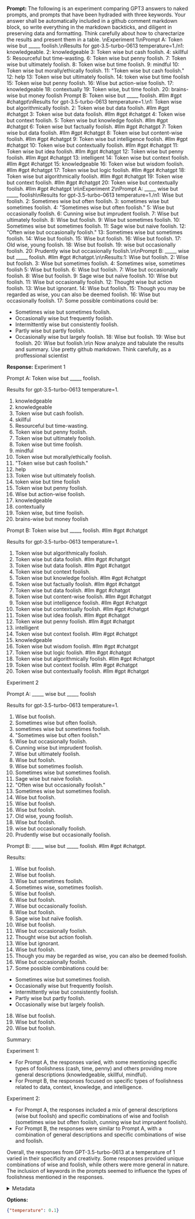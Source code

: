 **Prompt:**
The following is an experiment comparing GPT3 answers to naked prompts, and prompts that have been hydraded with three keywords. Your answer shall be automatically included in a github comment markdown block, so write everything in the markdown backticks, and diligent in preserving data and formatting. Think carefully about how to charectarize the results and present them in a table. \nExperiment 1\nPrompt A: Token wise but _____ foolish.\nResults for gpt-3.5-turbo-0613 temperature=1./n1: knowledgeable.
2: knowledgeable
3: Token wise but cash foolish.
4: skillful
5: Resourceful but time-wasting.
6: Token wise but penny foolish.
7: Token wise but ultimately foolish.
8: Token wise but time foolish.
9: mindful
10: Token wise but morally/ethically foolish.
11: "Token wise but cash foolish."
12: help
13: Token wise but ultimately foolish.
14: token wise but time foolish
15: Token wise but penny foolish.
16: Wise but action-wise foolish.
17: knowledgeable
18: contextually
19: Token wise, but time foolish.
20: brains-wise but money foolish Prompt B: Token wise but _____ foolish. #llm #gpt #chatgpt\nResults for gpt-3.5-turbo-0613 temperature=1.\n1: Token wise but algorithmically foolish.
2: Token wise but data foolish. #llm #gpt #chatgpt
3: Token wise but data foolish. #llm #gpt #chatgpt
4: Token wise but context foolish.
5: Token wise but knowledge foolish. #llm #gpt #chatgpt
6: Token wise but factually foolish. #llm #gpt #chatgpt
7: Token wise but data foolish. #llm #gpt #chatgpt
8: Token wise but content-wise foolish. #llm #gpt #chatgpt
9: Token wise but intelligence foolish.  #llm #gpt #chatgpt
10: Token wise but contextually foolish. #llm #gpt #chatgpt
11: Token wise but idea foolish. #llm #gpt #chatgpt
12: Token wise but penny foolish. #llm #gpt #chatgpt
13: intelligent
14: Token wise but context foolish. #llm #gpt #chatgpt
15: knowledgeable
16: Token wise but wisdom foolish. #llm #gpt #chatgpt
17: Token wise but logic foolish. #llm #gpt #chatgpt
18: Token wise but algorithmically foolish. #llm #gpt #chatgpt
19: Token wise but context foolish. #llm #gpt #chatgpt
20: Token wise but contextually foolish. #llm #gpt #chatgpt \n\nExperiment 2\nPrompt A: _____ wise but _____ foolish\nResults for gpt-3.5-turbo-0613 temperature=1./n1: Wise but foolish.
2: Sometimes wise but often foolish.
3: sometimes wise but sometimes foolish.
4: "Sometimes wise but often foolish."
5: Wise but occasionally foolish.
6: Cunning wise but imprudent foolish.
7: Wise but ultimately foolish.
8: Wise but foolish.
9: Wise but sometimes foolish.
10: Sometimes wise but sometimes foolish.
11: Sage wise but naive foolish.
12: "Often wise but occasionally foolish."
13: Sometimes wise but sometimes foolish.
14: Wise but foolish.
15: Wise but foolish.
16: Wise but foolish.
17: Old wise, young foolish.
18: Wise but foolish.
19: wise but occasionally foolish.
20: Prudently wise but occasionally foolish.\n\nPrompt B: _____ wise but _____ foolish. #llm #gpt #chatgpt.\n\nResults:1: Wise but foolish.
2: Wise but foolish.
3: Wise but sometimes foolish.
4: Sometimes wise, sometimes foolish
5: Wise but foolish.
6: Wise but foolish.
7: Wise but occasionally foolish.
8: Wise but foolish.
9: Sage wise but naïve foolish.
10: Wise but foolish.
11: Wise but occasionally foolish.
12: Thought wise but action foolish.
13: Wise but ignorant.
14: Wise but foolish.
15: Though you may be regarded as wise, you can also be deemed foolish.
16: Wise but occasionally foolish.
17: Some possible combinations could be:

- Sometimes wise but sometimes foolish.
- Occasionally wise but frequently foolish.
- Intermittently wise but consistently foolish.
- Partly wise but partly foolish.
- Occasionally wise but largely foolish.
18: Wise but foolish.
19: Wise but foolish.
20: Wise but foolish.\n\n Now analyze and tabulate the results and summary. Use pretty github markdown. Think carefully, as a proffessional scientist

**Response:**
Experiment 1

Prompt A: Token wise but _____ foolish.

Results for gpt-3.5-turbo-0613 temperature=1.

1. knowledgeable
2. knowledgeable
3. Token wise but cash foolish.
4. skillful
5. Resourceful but time-wasting.
6. Token wise but penny foolish.
7. Token wise but ultimately foolish.
8. Token wise but time foolish.
9. mindful
10. Token wise but morally/ethically foolish.
11. "Token wise but cash foolish."
12. help
13. Token wise but ultimately foolish.
14. token wise but time foolish
15. Token wise but penny foolish.
16. Wise but action-wise foolish.
17. knowledgeable
18. contextually
19. Token wise, but time foolish.
20. brains-wise but money foolish

Prompt B: Token wise but _____ foolish. #llm #gpt #chatgpt

Results for gpt-3.5-turbo-0613 temperature=1.

1. Token wise but algorithmically foolish.
2. Token wise but data foolish. #llm #gpt #chatgpt
3. Token wise but data foolish. #llm #gpt #chatgpt
4. Token wise but context foolish.
5. Token wise but knowledge foolish. #llm #gpt #chatgpt
6. Token wise but factually foolish. #llm #gpt #chatgpt
7. Token wise but data foolish. #llm #gpt #chatgpt
8. Token wise but content-wise foolish. #llm #gpt #chatgpt
9. Token wise but intelligence foolish.  #llm #gpt #chatgpt
10. Token wise but contextually foolish. #llm #gpt #chatgpt
11. Token wise but idea foolish. #llm #gpt #chatgpt
12. Token wise but penny foolish. #llm #gpt #chatgpt
13. intelligent
14. Token wise but context foolish. #llm #gpt #chatgpt
15. knowledgeable
16. Token wise but wisdom foolish. #llm #gpt #chatgpt
17. Token wise but logic foolish. #llm #gpt #chatgpt
18. Token wise but algorithmically foolish. #llm #gpt #chatgpt
19. Token wise but context foolish. #llm #gpt #chatgpt
20. Token wise but contextually foolish. #llm #gpt #chatgpt

Experiment 2

Prompt A: _____ wise but _____ foolish

Results for gpt-3.5-turbo-0613 temperature=1.

1. Wise but foolish.
2. Sometimes wise but often foolish.
3. sometimes wise but sometimes foolish.
4. "Sometimes wise but often foolish."
5. Wise but occasionally foolish.
6. Cunning wise but imprudent foolish.
7. Wise but ultimately foolish.
8. Wise but foolish.
9. Wise but sometimes foolish.
10. Sometimes wise but sometimes foolish.
11. Sage wise but naive foolish.
12. "Often wise but occasionally foolish."
13. Sometimes wise but sometimes foolish.
14. Wise but foolish.
15. Wise but foolish.
16. Wise but foolish.
17. Old wise, young foolish.
18. Wise but foolish.
19. wise but occasionally foolish.
20. Prudently wise but occasionally foolish.

Prompt B: _____ wise but _____ foolish. #llm #gpt #chatgpt.

Results:

1. Wise but foolish.
2. Wise but foolish.
3. Wise but sometimes foolish.
4. Sometimes wise, sometimes foolish.
5. Wise but foolish.
6. Wise but foolish.
7. Wise but occasionally foolish.
8. Wise but foolish.
9. Sage wise but naïve foolish.
10. Wise but foolish.
11. Wise but occasionally foolish.
12. Thought wise but action foolish.
13. Wise but ignorant.
14. Wise but foolish.
15. Though you may be regarded as wise, you can also be deemed foolish.
16. Wise but occasionally foolish.
17. Some possible combinations could be:
   - Sometimes wise but sometimes foolish.
   - Occasionally wise but frequently foolish.
   - Intermittently wise but consistently foolish.
   - Partly wise but partly foolish.
   - Occasionally wise but largely foolish.
18. Wise but foolish.
19. Wise but foolish.
20. Wise but foolish.

Summary:

Experiment 1:
- For Prompt A, the responses varied, with some mentioning specific types of foolishness (cash, time, penny) and others providing more general descriptions (knowledgeable, skillful, mindful).
- For Prompt B, the responses focused on specific types of foolishness related to data, context, knowledge, and intelligence.

Experiment 2:
- For Prompt A, the responses included a mix of general descriptions (wise but foolish) and specific combinations of wise and foolish (sometimes wise but often foolish, cunning wise but imprudent foolish).
- For Prompt B, the responses were similar to Prompt A, with a combination of general descriptions and specific combinations of wise and foolish.

Overall, the responses from GPT-3.5-turbo-0613 at a temperature of 1 varied in their specificity and creativity. Some responses provided unique combinations of wise and foolish, while others were more general in nature. The inclusion of keywords in the prompts seemed to influence the types of foolishness mentioned in the responses.

<details><summary>Metadata</summary>

- Duration: 36811 ms
- Datetime: 2023-09-02T22:14:19.107190
- Model: gpt-3.5-turbo-0613

</details>

**Options:**
```json
{"temperature": 0.1}
```

